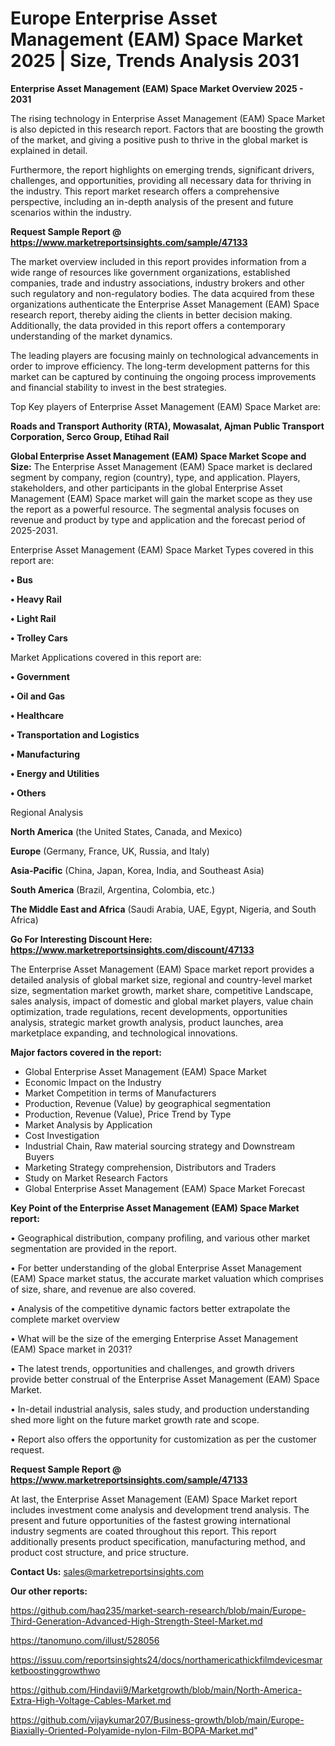 # Europe Enterprise Asset Management (EAM) Space Market 2025 | Size, Trends Analysis 2031

<Strong> Enterprise Asset Management (EAM) Space Market Overview 2025 - 2031</strong>

The rising technology in Enterprise Asset Management (EAM) Space Market is also depicted in this research report. Factors that are boosting the growth of the market, and giving a positive push to thrive in the global market is explained in detail.

Furthermore, the report highlights on emerging trends, significant drivers, challenges, and opportunities, providing all necessary data for thriving in the industry. This report market research offers a comprehensive perspective, including an in-depth analysis of the present and future scenarios within the industry.

<strong>Request Sample Report @ <a href=https://www.marketreportsinsights.com/sample/47133>https://www.marketreportsinsights.com/sample/47133</a></strong>

The market overview included in this report provides information from a wide range of resources like government organizations, established companies, trade and industry associations, industry brokers and other such regulatory and non-regulatory bodies. The data acquired from these organizations authenticate the Enterprise Asset Management (EAM) Space research report, thereby aiding the clients in better decision making. Additionally, the data provided in this report offers a contemporary understanding of the market dynamics.

The leading players are focusing mainly on technological advancements in order to improve efficiency. The long-term development patterns for this market can be captured by continuing the ongoing process improvements and financial stability to invest in the best strategies.

Top Key players of Enterprise Asset Management (EAM) Space Market are:

<strong>Roads and Transport Authority (RTA), Mowasalat, Ajman Public Transport Corporation, Serco Group, Etihad Rail</strong>

<strong><b>Global Enterprise Asset Management (EAM) Space Market Scope and Size:</b></strong>
The Enterprise Asset Management (EAM) Space market is declared segment by company, region (country), type, and application. Players, stakeholders, and other participants in the global Enterprise Asset Management (EAM) Space market will gain the market scope as they use the report as a powerful resource. The segmental analysis focuses on revenue and product by type and application and the forecast period of 2025-2031.

Enterprise Asset Management (EAM) Space Market Types covered in this report are:

<strong>•  Bus

•  Heavy Rail

•  Light Rail

•  Trolley Cars</strong>

Market Applications covered in this report are:

<strong>•  Government

•  Oil and Gas

•  Healthcare

•  Transportation and Logistics

•  Manufacturing

•  Energy and Utilities

•  Others</strong> 

Regional Analysis

<strong>North America</strong> (the United States, Canada, and Mexico)

<strong>Europe</strong> (Germany, France, UK, Russia, and Italy)

<strong>Asia-Pacific</strong> (China, Japan, Korea, India, and Southeast Asia)

<strong>South America</strong> (Brazil, Argentina, Colombia, etc.)

<strong>The Middle East and Africa</strong> (Saudi Arabia, UAE, Egypt, Nigeria, and South Africa)

<strong>Go For Interesting Discount Here: <a href=https://www.marketreportsinsights.com/discount/47133>https://www.marketreportsinsights.com/discount/47133</a></strong>

The Enterprise Asset Management (EAM) Space market report provides a detailed analysis of global market size, regional and country-level market size, segmentation market growth, market share, competitive Landscape, sales analysis, impact of domestic and global market players, value chain optimization, trade regulations, recent developments, opportunities analysis, strategic market growth analysis, product launches, area marketplace expanding, and technological innovations.

<strong><b>Major factors covered in the report:</b></strong>
<ul>
  <li>Global Enterprise Asset Management (EAM) Space Market </li>
  <li>Economic Impact on the Industry</li>
  <li>Market Competition in terms of Manufacturers</li>
  <li>Production, Revenue (Value) by geographical segmentation</li>
  <li>Production, Revenue (Value), Price Trend by Type</li>
  <li>Market Analysis by Application</li>
  <li>Cost Investigation</li>
  <li>Industrial Chain, Raw material sourcing strategy and Downstream Buyers</li>
  <li>Marketing Strategy comprehension, Distributors and Traders</li>
  <li>Study on Market Research Factors</li>
  <li>Global Enterprise Asset Management (EAM) Space Market Forecast</li>
</ul>

<strong><b>Key Point of the Enterprise Asset Management (EAM) Space Market report:</b></strong>

• Geographical distribution, company profiling, and various other market segmentation are provided in the report.

• For better understanding of the global Enterprise Asset Management (EAM) Space market status, the accurate market valuation which comprises of size, share, and revenue are also covered.

• Analysis of the competitive dynamic factors better extrapolate the complete market overview

• What will be the size of the emerging Enterprise Asset Management (EAM) Space market in 2031?

• The latest trends, opportunities and challenges, and growth drivers provide better construal of the Enterprise Asset Management (EAM) Space Market.

• In-detail industrial analysis, sales study, and production understanding shed more light on the future market growth rate and scope.

• Report also offers the opportunity for customization as per the customer request.

<strong>Request Sample Report @ <a href=https://www.marketreportsinsights.com/sample/47133>https://www.marketreportsinsights.com/sample/47133</a></strong>

At last, the Enterprise Asset Management (EAM) Space Market report includes investment come analysis and development trend analysis. The present and future opportunities of the fastest growing international industry segments are coated throughout this report. This report additionally presents product specification, manufacturing method, and product cost structure, and price structure.

<strong>Contact Us:</strong>
sales@marketreportsinsights.com

<strong>Our other reports:</strong>

<a href=https://github.com/haq235/market-search-research/blob/main/Europe-Third-Generation-Advanced-High-Strength-Steel-Market.md>https://github.com/haq235/market-search-research/blob/main/Europe-Third-Generation-Advanced-High-Strength-Steel-Market.md</a>

<a href=https://tanomuno.com/illust/528056>https://tanomuno.com/illust/528056</a>

<a href=https://issuu.com/reportsinsights24/docs/northamericathickfilmdevicesmarketboostinggrowthwo>https://issuu.com/reportsinsights24/docs/northamericathickfilmdevicesmarketboostinggrowthwo</a>

<a href=https://github.com/Hindavii9/Marketgrowth/blob/main/North-America-Extra-High-Voltage-Cables-Market.md>https://github.com/Hindavii9/Marketgrowth/blob/main/North-America-Extra-High-Voltage-Cables-Market.md</a>

<a href=https://github.com/vijaykumar207/Business-growth/blob/main/Europe-Biaxially-Oriented-Polyamide-nylon-Film-BOPA-Market.md>https://github.com/vijaykumar207/Business-growth/blob/main/Europe-Biaxially-Oriented-Polyamide-nylon-Film-BOPA-Market.md</a>"
